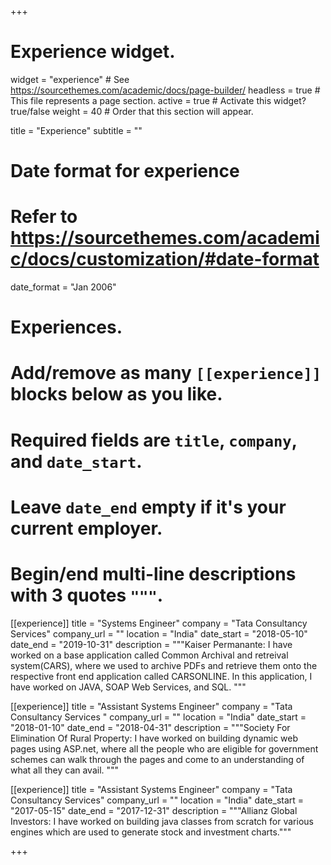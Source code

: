 +++
# Experience widget.
widget = "experience"  # See https://sourcethemes.com/academic/docs/page-builder/
headless = true  # This file represents a page section.
active = true  # Activate this widget? true/false
weight = 40  # Order that this section will appear.

title = "Experience"
subtitle = ""

# Date format for experience
#   Refer to https://sourcethemes.com/academic/docs/customization/#date-format
date_format = "Jan 2006"

# Experiences.
#   Add/remove as many `[[experience]]` blocks below as you like.
#   Required fields are `title`, `company`, and `date_start`.
#   Leave `date_end` empty if it's your current employer.
#   Begin/end multi-line descriptions with 3 quotes `"""`.
[[experience]]
  title = "Systems Engineer"
  company = "Tata Consultancy Services"
  company_url = ""
  location = "India"
  date_start = "2018-05-10"
  date_end = "2019-10-31"
  description = """Kaiser Permanante: I have worked on a base application called Common Archival and retreival system(CARS), where we used to archive PDFs and retrieve them onto the respective front end application called CARSONLINE. In this application, I have worked on JAVA, SOAP Web Services, and SQL. """

[[experience]]
  title = "Assistant Systems Engineer"
  company = "Tata Consultancy Services "
  company_url = ""
  location = "India"
  date_start = "2018-01-10"
  date_end = "2018-04-31"
  description = """Society For Elimination Of Rural Property: I have worked on building dynamic web pages using ASP.net, where all the people who are eligible for government schemes can walk through the pages and come to an understanding of what all they can avail. """

[[experience]]
  title = "Assistant Systems Engineer"
  company = "Tata Consultancy Services"
  company_url = ""
  location = "India"
  date_start = "2017-05-15"
  date_end = "2017-12-31"
  description = """Allianz Global Investors: I have worked on building java classes from scratch for various engines which are used        to generate stock and investment charts."""



+++
